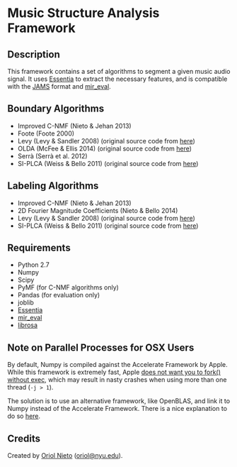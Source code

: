 # Music Structure Analysis Framework #

## Description ##

This framework contains a set of algorithms to segment a given music audio signal. It uses [Essentia](http://mtg.upf.edu/technologies/essentia) to extract the necessary features, and is compatible with the [JAMS](https://github.com/urinieto/jams) format and [mir_eval](https://github.com/craffel/mir_eval).

## Boundary Algorithms ##

* Improved C-NMF (Nieto & Jehan 2013)
* Foote (Foote 2000)
* Levy (Levy & Sandler 2008) (original source code from [here](http://code.soundsoftware.ac.uk/projects/qm-dsp))
* OLDA (McFee & Ellis 2014) (original source code from [here](https://github.com/bmcfee/olda))
* Serrà (Serrà et al. 2012)
* SI-PLCA (Weiss & Bello 2011) (original source code from [here](http://ronw.github.io/siplca-segmentation/))

## Labeling Algorithms ##

* Improved C-NMF (Nieto & Jehan 2013)
* 2D Fourier Magnitude Coefficients (Nieto & Bello 2014)
* Levy (Levy & Sandler 2008) (original source code from [here](http://code.soundsoftware.ac.uk/projects/qm-dsp))
* SI-PLCA (Weiss & Bello 2011) (original source code from [here](http://ronw.github.io/siplca-segmentation/))

## Requirements ##

* Python 2.7
* Numpy
* Scipy
* PyMF (for C-NMF algorithms only)
* Pandas (for evaluation only)
* joblib
* [Essentia](https://github.com/MTG/essentia)
* [mir\_eval](https://github.com/craffel/mir_eval)
* [librosa](https://github.com/bmcfee/librosa/)


## Note on Parallel Processes for OSX Users ##

By default, Numpy is compiled against the Accelerate Framework by Apple.
While this framework is extremely fast, Apple [does not want you to fork()
without exec](http://mail.scipy.org/pipermail/numpy-discussion/2012-August/063589.html), which may result in nasty crashes when using more than one thread (`-j > 1`).

The solution is to use an alternative framework, like OpenBLAS, and link it to
Numpy instead of the Accelerate Framework.
There is a nice explanation to do so [here](http://stackoverflow.com/a/14391693/777706).

## Credits ##

Created by [Oriol Nieto](https://files.nyu.edu/onc202/public/) (<oriol@nyu.edu>).
